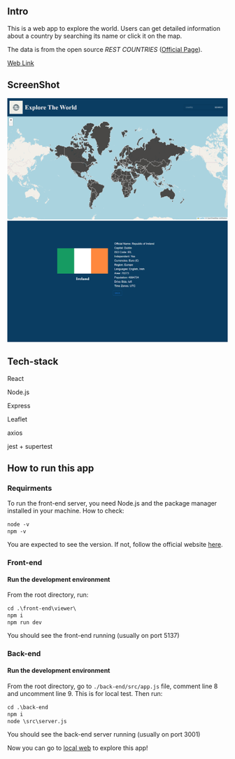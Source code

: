 ## Intro

This is a web app to explore the world. Users can get detailed information about a country by searching its name or click it on the map.

The data is from the open source *REST COUNTRIES* ([Official Page](https://restcountries.com/)).

[Web Link](https://map-viewer-front.vercel.app/)

## ScreenShot

![MAP](./Screenshots/map-page.png)
![Country](./Screenshots/country-page.png)

## Tech-stack
React

Node.js

Express

Leaflet

axios

jest + supertest

## How to run this app
### Requirments
To run the front-end server, you need Node.js and the package manager installed in your machine.
How to check:
```
node -v
npm -v
```
You are expected to see the version. If not, follow the official website [here](https://nodejs.org/en).
### Front-end
#### Run the development environment

From the root directory, run:
```
cd .\front-end\viewer\
npm i
npm run dev
```
You should see the front-end running (usually on port 5137)
### Back-end
#### Run the development environment

From the root directory, go to `./back-end/src/app.js` file, comment line 8 and uncomment line 9. This is for local test.
Then run:

```
cd .\back-end
npm i
node \src\server.js
```

You should see the back-end server running (usually on port 3001)

Now you can go to [local web](http://localhost:5173/) to explore this app!